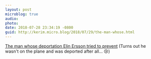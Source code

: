 ```yaml
---
layout: post
microblog: true
audio: 
photo: 
date: 2018-07-28 23:34:19 -0800
guid: http://kerim.micro.blog/2018/07/29/the-man-whose.html
---
```

[The man whose deportation Elin Ersson tried to prevent](https://www.dw.com/en/the-man-whose-deportation-elin-ersson-tried-to-prevent/a-44841129?maca=en-Facebook-sharing) (Turns out he wasn't on the plane and was deported after all… 😢)

